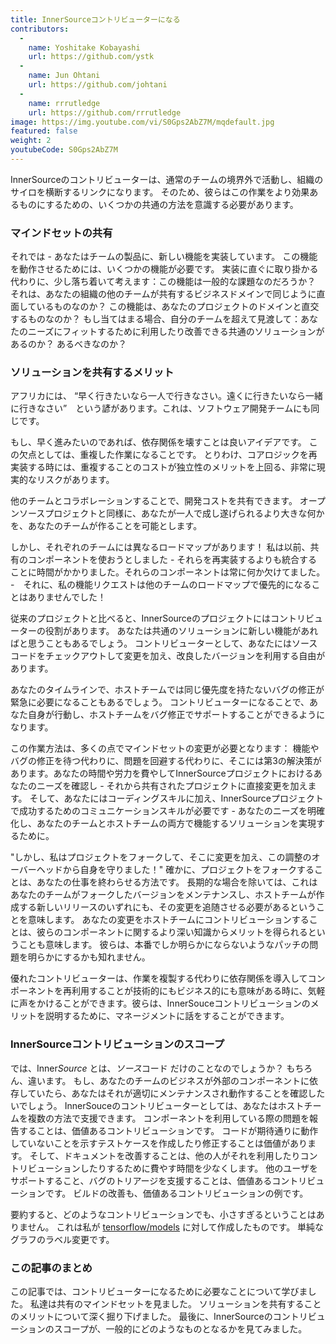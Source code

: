 ```yaml
---
title: InnerSourceコントリビューターになる
contributors:
  - 
    name: Yoshitake Kobayashi
    url: https://github.com/ystk
  - 
    name: Jun Ohtani
    url: https://github.com/johtani
  - 
    name: rrrutledge
    url: https://github.com/rrrutledge
image: https://img.youtube.com/vi/S0Gps2AbZ7M/mqdefault.jpg
featured: false
weight: 2
youtubeCode: S0Gps2AbZ7M
---
```


<div class="paragraph">
<p>InnerSourceのコントリビューターは、通常のチームの境界外で活動し、組織のサイロを横断するリンクになります。
そのため、彼らはこの作業をより効果あるものにするための、いくつかの共通の方法を意識する必要があります。</p>
</div>
<div class="sect2">
<h3 id="_マインドセットの共有">マインドセットの共有</h3>
<div class="paragraph">
<p>それでは - あなたはチームの製品に、新しい機能を実装しています。
この機能を動作させるためには、いくつかの機能が必要です。
実装に直ぐに取り掛かる代わりに、少し落ち着いて考えます：この機能は一般的な課題なのだろうか？
それは、あなたの組織の他のチームが共有するビジネスドメインで同じように直面しているものなのか？
この機能は、あなたのプロジェクトのドメインと直交するものなのか？
もし当てはまる場合、自分のチームを超えて見渡して：あなたのニーズにフィットするために利用したり改善できる共通のソリューションがあるのか？
あるべきなのか？</p>
</div>
</div>
<div class="sect2">
<h3 id="_ソリューションを共有するメリット">ソリューションを共有するメリット</h3>
<div class="paragraph">
<p>アフリカには、 &#8220;早く行きたいなら一人で行きなさい。遠くに行きたいなら一緒に行きなさい&#8221;　という諺があります。これは、ソフトウェア開発チームにも同じです。</p>
</div>
<div class="paragraph">
<p>もし、早く進みたいのであれば、依存関係を壊すことは良いアイデアです。
この欠点としては、重複した作業になることです。
とりわけ、コアロジックを再実装する時には、重複することのコストが独立性のメリットを上回る、非常に現実的なリスクがあります。</p>
</div>
<div class="paragraph">
<p>他のチームとコラボレーションすることで、開発コストを共有できます。
オープンソースプロジェクトと同様に、あなたが一人で成し遂げられるより大きな何かを、あなたのチームが作ることを可能とします。</p>
</div>
<div class="paragraph">
<p>しかし、それぞれのチームには異なるロードマップがあります！
私は以前、共有のコンポーネントを使おうとしました - それらを再実装するよりも統合することに時間がかかりました。それらのコンポーネントは常に何か欠けてました。 -　それに、私の機能リクエストは他のチームのロードマップで優先的になることはありませんでした！</p>
</div>
<div class="paragraph">
<p>従来のプロジェクトと比べると、InnerSourceのプロジェクトにはコントリビューターの役割があります。
あなたは共通のソリューションに新しい機能があればと思うこともあるでしょう。
コントリビューターとして、あなたにはソースコードをチェックアウトして変更を加え、改良したバージョンを利用する自由があります。</p>
</div>
<div class="paragraph">
<p>あなたのタイムラインで、ホストチームでは同じ優先度を持たないバグの修正が緊急に必要になることもあるでしょう。
コントリビューターになることで、あなた自身が行動し、ホストチームをバグ修正でサポートすることができるようになります。</p>
</div>
<div class="paragraph">
<p>この作業方法は、多くの点でマインドセットの変更が必要となります： 機能やバグの修正を待つ代わりに、問題を回避する代わりに、そこには第3の解決策があります。あなたの時間や労力を費やしてInnerSourceプロジェクトにおけるあなたのニーズを確認し - それから共有されたプロジェクトに直接変更を加えます。
そして、あなたにはコーディングスキルに加え、InnerSourceプロジェクトで成功するためのコミュニケーションスキルが必要です - あなたのニーズを明確化し、あなたのチームとホストチームの両方で機能するソリューションを実現するために。</p>
</div>
<div class="paragraph">
<p>"しかし、私はプロジェクトをフォークして、そこに変更を加え、この調整のオーバーヘッドから自身を守りました！"
確かに、プロジェクトをフォークすることは、あなたの仕事を終わらせる方法です。
長期的な場合を除いては、これはあなたのチームがフォークしたバージョンをメンテナンスし、ホストチームが作成する新しいリリースのいずれにも、その変更を追随させる必要があるということを意味します。
あなたの変更をホストチームにコントリビューションすることは、彼らのコンポーネントに関するより深い知識からメリットを得られるということも意味します。
彼らは、本番でしか明らかにならないようなパッチの問題を明らかにするかも知れません。</p>
</div>
<div class="paragraph">
<p>優れたコントリビューターは、作業を複製する代わりに依存関係を導入してコンポーネントを再利用することが技術的にもビジネス的にも意味がある時に、気軽に声をかけることができます。彼らは、InnerSouceコントリビューションのメリットを説明するために、マネージメントに話をすることができます。</p>
</div>
</div>
<div class="sect2">
<h3 id="_innersourceコントリビューションのスコープ">InnerSourceコントリビューションのスコープ</h3>
<div class="paragraph">
<p>では、Inner<em>Source</em> とは、<em>ソース</em>コード だけのことなのでしょうか？
もちろん、違います。
もし、あなたのチームのビジネスが外部のコンポーネントに依存していたら、あなたはそれが適切にメンテナンスされ動作することを確認したいでしょう。
InnerSouceのコントリビューターとしては、あなたはホストチームを複数の方法で支援できます。
コンポーネントを利用している際の問題を報告することは、価値あるコントリビューションです。
コードが期待通りに動作していないことを示すテストケースを作成したり修正することは価値があります。
そして、ドキュメントを改善することは、他の人がそれを利用したりコントリビューションしたりするために費やす時間を少なくします。
他のユーザをサポートすること、バグのトリアージを支援することは、価値あるコントリビューションです。
ビルドの改善も、価値あるコントリビューションの例です。</p>
</div>
<div class="paragraph">
<p>要約すると、どのようなコントリビューションでも、小さすぎるということはありません。
これは私が <a href="https://github.com/tensorflow/models/pull/4784">tensorflow/models</a> に対して作成したものです。
単純なグラフのラベル変更です。</p>
</div>
</div>
<div class="sect2">
<h3 id="_この記事のまとめ">この記事のまとめ</h3>
<div class="paragraph">
<p>この記事では、コントリビューターになるために必要なことについて学びました。
私達は共有のマインドセットを見ました。
ソリューションを共有することのメリットについて深く掘り下げました。
最後に、InnerSourceのコントリビューションのスコープが、一般的にどのようなものとなるかを見てみました。</p>
</div>
</div>
<!--- This file autogenerated from https://github.com/InnerSourceCommons/InnerSourceLearningPath/blob/main/scripts -->